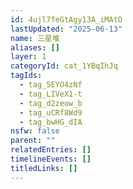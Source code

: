 ```yaml
---
id: 4ujl7feGtAgy13A_iMAtO
lastUpdated: "2025-06-13"
name: 三星堆
aliases: []
layer: 1
categoryId: cat_1YBqIhJq
tagIds:
  - tag_5EYO4zNf
  - tag_LIVeX1-t
  - tag_d2zeow_b
  - tag_uCRf8Wd9
  - tag_bwHG_dIA
nsfw: false
parent: ""
relatedEntries: []
timelineEvents: []
titledLinks: []
---
```



